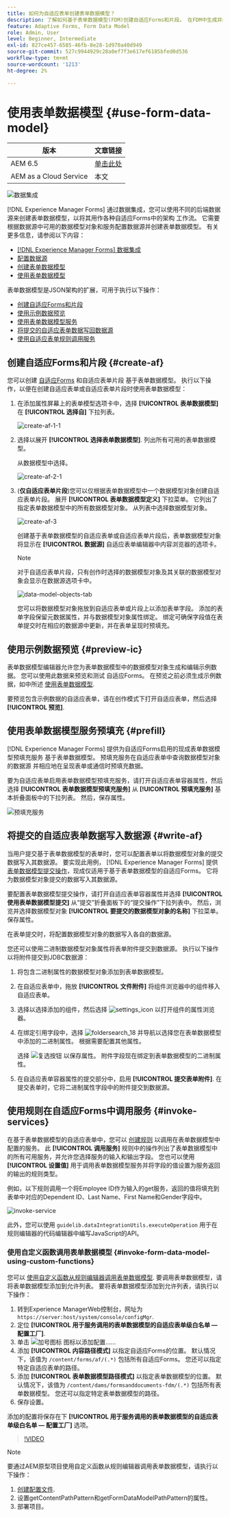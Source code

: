 ```yaml
---
title: 如何为自适应表单创建表单数据模型？
description: 了解如何基于表单数据模型(FDM)创建自适应Forms和片段。 在FDM中生成并编辑数据模型对象的示例数据。
feature: Adaptive Forms, Form Data Model
role: Admin, User
level: Beginner, Intermediate
exl-id: 827ce457-6585-46fb-8e28-1d970a40d949
source-git-commit: 527c9944929c28a0ef7f3e617ef6185bfed0d536
workflow-type: tm+mt
source-wordcount: '1213'
ht-degree: 2%

---
```


# 使用表单数据模型 {#use-form-data-model}

| 版本 | 文章链接 |
| -------- | ---------------------------- |
| AEM 6.5 | [单击此处](https://experienceleague.adobe.com/docs/experience-manager-65/forms/form-data-model/using-form-data-model.html) |
| AEM as a Cloud Service | 本文 |


![数据集成](do-not-localize/data-integeration.png)

[!DNL Experience Manager Forms] 通过数据集成，您可以使用不同的后端数据源来创建表单数据模型，以将其用作各种自适应Forms中的架构 <!--and interactive communications--> 工作流。 它需要根据数据源中可用的数据模型对象和服务配置数据源并创建表单数据模型。 有关更多信息，请参阅以下内容：

* [[!DNL Experience Manager Forms] 数据集成](data-integration.md)
* [配置数据源](configure-data-sources.md)
* [创建表单数据模型](create-form-data-models.md)
* [使用表单数据模型](work-with-form-data-model.md)

表单数据模型是JSON架构的扩展，可用于执行以下操作：

* [创建自适应Forms和片段](#create-af)
  <!--* [Create interactive communications and building blocks like text, list, and condition fragments](#create-ic)-->
* [使用示例数据预览](#preview-ic)
* [使用表单数据模型服务](#prefill)
* [将提交的自适应表单数据写回数据源](#write-af)
* [使用自适应表单规则调用服务](#invoke-services)

## 创建自适应Forms和片段 {#create-af}

您可以创建 [自适应Forms](creating-adaptive-form.md) 和自适应表单片段 <!-- [Adaptive Form Fragments](adaptive-form-fragments.md) --> 基于表单数据模型。 执行以下操作，以便在创建自适应表单或自适应表单片段时使用表单数据模型：

1. 在添加属性屏幕上的表单模型选项卡中，选择 **[!UICONTROL 表单数据模型]** 在 **[!UICONTROL 选择自]** 下拉列表。

   ![create-af-1-1](assets/create-af-1-1.png)

1. 选择以展开 **[!UICONTROL 选择表单数据模型]**. 列出所有可用的表单数据模型。

   从数据模型中选择。

   ![create-af-2-1](assets/create-af-2-1.png)

1. (**仅自适应表单片段**)您可以仅根据表单数据模型中一个数据模型对象创建自适应表单片段。 展开 **[!UICONTROL 表单数据模型定义]** 下拉菜单。 它列出了指定表单数据模型中的所有数据模型对象。 从列表中选择数据模型对象。

   ![create-af-3](assets/create-af-3.png)

   创建基于表单数据模型的自适应表单或自适应表单片段后，表单数据模型对象将显示在 **[!UICONTROL 数据源]** 自适应表单编辑器中内容浏览器的选项卡。

   >[!NOTE]
   >
   >对于自适应表单片段，只有创作时选择的数据模型对象及其关联的数据模型对象会显示在数据源选项卡中。

   ![data-model-objects-tab](assets/data-model-objects-tab.png)

   您可以将数据模型对象拖放到自适应表单或片段上以添加表单字段。 添加的表单字段保留元数据属性，并与数据模型对象属性绑定。 绑定可确保字段值在表单提交时在相应的数据源中更新，并在表单呈现时预填充。

<!-- ## Create interactive communications {#create-ic}

You can create an interactive communication based on a Form Data Model that you can use to prefill interactive communication with data from configured data sources. In addition, the building blocks of an interactive communication, such as text, list, and condition document fragments can be based on a form data model.

You can choose a Form Data Model when creating an interactive communication or a document fragment. The following image shows the General tab of the Create Interactive Communication dialog.

![create-ic](assets/create-ic.png)

General tab of Create Interactive Communication dialog

For more information, see:

[Create an interactive communication](create-interactive-communication.md)

[Text in Interactive Communications](texts-interactive-communications.md)

[Conditions in Interactive Communications](conditions-interactive-communications.md)

[List fragments](lists.md) -->

## 使用示例数据预览 {#preview-ic}

表单数据模型编辑器允许您为表单数据模型中的数据模型对象生成和编辑示例数据。 您可以使用此数据来预览和测试 <!--interactive communications and--> 自适应Forms。 在预览之前必须生成示例数据，如中所述 [使用表单数据模型](work-with-form-data-model.md#sample).

<!--To preview an interactive communication with sample Form Data Model data:

1. On [!DNL  Experience Manager] author instance, navigate to **[!UICONTROL Forms > Forms & Documents]**.
1. Select an interactive communication and select **[!UICONTROL Preview]** in the toolbar to select **[!UICONTROL Web Channel]**, **[!UICONTROL Print Channel]**, or **[!UICONTROL Both Channels]** to preview the interactive communication.
1. In the Preview [*channel*] dialog, ensure that **[!UICONTROL Test Data of Form Data Model]** is selected and select **[!UICONTROL Preview]**.

The interactive communication opens with prefilled sample data.

![web-preview](assets/web-preview.png)-->

要预览包含示例数据的自适应表单，请在创作模式下打开自适应表单，然后选择 **[!UICONTROL 预览]**.

## 使用表单数据模型服务预填充 {#prefill}

[!DNL Experience Manager Forms] 提供为自适应Forms启用的现成表单数据模型预填充服务 <!--and interactive communications--> 基于表单数据模型。 预填充服务在自适应表单中查询数据模型对象的数据源 <!--and interactive communication--> 并相应地在呈现表单或通信时预填充数据。

要为自适应表单启用表单数据模型预填充服务，请打开自适应表单容器属性，然后选择 **[!UICONTROL 表单数据模型预填充服务]** 从 **[!UICONTROL 预填充服务]** 基本折叠面板中的下拉列表。 然后，保存属性。

![预填充服务](assets/prefill-service.png)

<!--To configure Form Data Model prefill service in an interactive communication, you can select Form Data Model Prefill Service in the Prefill Service drop-down while creating it or later by modifying the properties.

![edit-ic-props](assets/edit-ic-props.png)

Edit Properties dialog for an interactive communication-->

## 将提交的自适应表单数据写入数据源 {#write-af}

当用户提交基于表单数据模型的表单时，您可以配置表单以将数据模型对象的提交数据写入其数据源。 要实现此用例， [!DNL Experience Manager Forms] 提供 [表单数据模型提交操作](configuring-submit-actions.md)，现成仅适用于基于表单数据模型的自适应Forms。 它将为数据模型对象提交的数据写入其数据源。

要配置表单数据模型提交操作，请打开自适应表单容器属性并选择 **[!UICONTROL 使用表单数据模型提交]** 从“提交”折叠面板下的“提交操作”下拉列表中。 然后，浏览并选择数据模型对象 **[!UICONTROL 要提交的数据模型对象的名称]** 下拉菜单。 保存属性。

在表单提交时，将配置数据模型对象的数据写入各自的数据源。

<!--![data-submission](assets/data-submission.png)-->

您还可以使用二进制数据模型对象属性将表单附件提交到数据源。 执行以下操作以将附件提交到JDBC数据源：

1. 将包含二进制属性的数据模型对象添加到表单数据模型。
1. 在自适应表单中，拖放 **[!UICONTROL 文件附件]** 将组件浏览器中的组件移入自适应表单。
1. 选择以选择添加的组件，然后选择 ![settings_icon](assets/configure-icon.svg) 以打开组件的属性浏览器。
1. 在绑定引用字段中，选择 ![foldersearch_18](assets/folder-search-icon.svg) 并导航以选择您在表单数据模型中添加的二进制属性。 根据需要配置其他属性。

   选择 ![复选按钮](assets/save_icon.svg) 以保存属性。 附件字段现在绑定到表单数据模型的二进制属性。

1. 在自适应表单容器属性的提交部分中，启用 **[!UICONTROL 提交表单附件]**. 在提交表单时，它将二进制属性字段中的附件提交到数据源。

## 使用规则在自适应Forms中调用服务 {#invoke-services}

在基于表单数据模型的自适应表单中，您可以 [创建规则](rule-editor.md) 以调用在表单数据模型中配置的服务。 此 **[!UICONTROL 调用服务]** 规则中的操作列出了表单数据模型中的所有可用服务，并允许您选择服务的输入和输出字段。 您也可以使用 **[!UICONTROL 设置值]** 用于调用表单数据模型服务并将字段的值设置为服务返回的输出的规则类型。

例如，以下规则调用一个将Employee ID作为输入的get服务，返回的值将填充到表单中对应的Dependent ID、Last Name、First Name和Gender字段中。

![invoke-service](assets/invoke-service.png)

此外，您可以使用 `guidelib.dataIntegrationUtils.executeOperation` 用于在规则编辑器的代码编辑器中编写JavaScript的API。 <!-- For API details, see [API to invoke Form Data Model service](invoke-form-data-model-services.md).-->

### 使用自定义函数调用表单数据模型 {#invoke-form-data-model-using-custom-functions}

您可以 [使用自定义函数从规则编辑器调用表单数据模型](/help/forms/rule-editor.md#custom-functions-in-rule-editor-custom-functions). 要调用表单数据模型，请将表单数据模型添加到允许列表。 要将表单数据模型添加到允许列表，请执行以下操作：

1. 转到Experience ManagerWeb控制台，网址为 `https://server:host/system/console/configMgr`.
1. 定位 **[!UICONTROL 用于服务调用的表单数据模型的自适应表单级白名单 — 配置工厂]**.
1. 单击 ![加号图标](/help/forms/assets/Smock_Add_18_N.svg) 图标以添加配置……
1. 添加 **[!UICONTROL 内容路径模式]** 以指定自适应Forms的位置。  默认情况下，该值为 `/content/forms/af/(.*)` 包括所有自适应Forms。 您还可以指定特定自适应表单的路径。
1. 添加 **[!UICONTROL 表单数据模型路径模式]** 以指定表单数据模型的位置。 默认情况下，该值为 `/content/dams/formsanddocuments-fdm/(.*)` 包括所有表单数据模型。 您还可以指定特定表单数据模型的路径。
1. 保存设置。

添加的配置将保存在下 **[!UICONTROL 用于服务调用的表单数据模型的自适应表单级白名单 — 配置工厂]** 选项。

>[!VIDEO](https://video.tv.adobe.com/v/3423977/adaptive-forms-custom-function-rule-editor)

>[!NOTE]
>
> 要通过AEM原型项目使用自定义函数从规则编辑器调用表单数据模型，请执行以下操作：
>
>1. [创建配置文件](https://github.com/adobe/aem-core-forms-components/blob/master/it/config/src/main/content/jcr_root/apps/system/config/com.adobe.aemds.guide.factory.impl.AdaptiveFormFDMConfigurationFactoryImpl~core-components-it.cfg.json).
>1. 设置getContentPathPattern和getFormDataModelPathPattern的属性。
>1. 部署项目。
